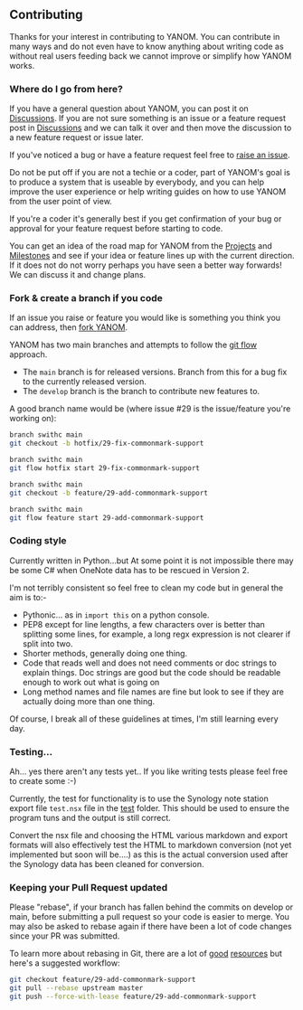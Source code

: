 ## Contributing

Thanks for your interest in contributing to YANOM.  You can contribute in many ways and do not even have to know anything about writing code as without real users feeding back we cannot improve or simplify how YANOM works.

### Where do I go from here?

If you have a general question about YANOM, you can post it on [Discussions].  If you are not sure something is an issue or a feature request post in [Discussions] and we can talk it over and then move the discussion to a new feature request or issue later.

If you've noticed a bug or have a feature request feel free to [raise an issue][new issue].  

Do not be put off if you are not a techie or a coder, part of YANOM's goal is to produce a system that is useable by everybody, and you can help improve the user experience or help writing guides on how to use YANOM from the user point of view.

If you're a coder it's generally best if you get confirmation of your bug or approval for your feature request before starting to code.

You can get an idea of the road map for YANOM from the [Projects] and [Milestones] and see if your idea or feature lines up with the current direction.  If it does not do not worry perhaps you have seen a better way forwards!  We can discuss it and change plans.

### Fork & create a branch if you code

If an issue you raise or feature you would like is something you think you can address, then [fork YANOM].

YANOM has two main branches and attempts to follow the [git flow] approach.  
- The ```main``` branch is for released versions.  Branch from this for a bug fix to the currently released version.
- The ```develop``` branch is the branch to contribute new features to.

A good branch name would be (where issue #29 is the issue/feature you're working on):

```sh
branch swithc main
git checkout -b hotfix/29-fix-commonmark-support
```

```sh
branch swithc main
git flow hotfix start 29-fix-commonmark-support
```

```sh
branch swithc main
git checkout -b feature/29-add-commonmark-support
```

```sh
branch swithc main
git flow feature start 29-add-commonmark-support
```

### Coding style
Currently written in Python...but At some point it is not impossible there may be some C# when OneNote data has to be rescued in Version 2.

I'm not terribly consistent so feel free to clean my code but in general the aim is to:-
- Pythonic... as in  ```import this``` on a python console.
- PEP8 except for line lengths, a few characters over is better than splitting some lines, for example, a long regx expression is not clearer if split into two.
- Shorter methods, generally doing one thing.
- Code that reads well and does not need comments or doc strings to explain things.  Doc strings are good but the code should be readable enough to work out what is going on
- Long method names and file names are fine but look to see if they are actually doing more than one thing.

Of course, I break all of these guidelines at times, I'm still learning every day.

### Testing...

Ah... yes there aren't any tests yet..  If you like writing tests please feel free to create some :-) 

Currently, the test for functionality is to use the Synology note station export file ```test.nsx``` file in the [test](../test) folder.  This should be used to ensure the program tuns and the output is still correct.

Convert the nsx file and choosing the HTML various markdown and export formats will also effectively test the HTML to markdown conversion (not yet implemented but soon will be....) as this is the actual conversion used after the Synology data has been cleaned for conversion.


### Keeping your Pull Request updated
Please "rebase", if your branch has fallen behind the commits on develop or main, before submitting a pull request so your code is easier to merge.  You may also be asked to rebase again if there have been a lot of code changes since your PR was submitted.

To learn more about rebasing in Git, there are a lot of [good][git rebasing]
[resources][interactive rebase] but here's a suggested workflow:

```sh
git checkout feature/29-add-commonmark-support
git pull --rebase upstream master
git push --force-with-lease feature/29-add-commonmark-support
```



[new issue]: https://github.com/kevindurston21/YANOM-Note-O-Matic/issues/new/choose
[fork YANOM]: https://help.github.com/articles/fork-a-repo
[make a pull request]: https://help.github.com/articles/creating-a-pull-request
[git rebasing]: http://git-scm.com/book/en/Git-Branching-Rebasing
[interactive rebase]: https://help.github.com/en/github/using-git/about-git-rebase
[Discussions]: https://github.com/kevindurston21/YANOM-Note-O-Matic/discussions
[Projects]: https://github.com/kevindurston21/YANOM-Note-O-Matic/projects
[Milestones]: https://github.com/kevindurston21/YANOM-Note-O-Matic/milestones
[git flow]: https://nvie.com/posts/a-successful-git-branching-model/

